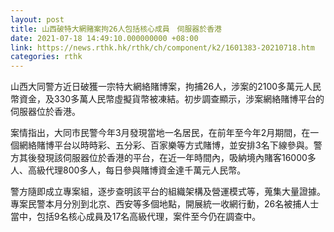 ```yaml
---
layout: post
title: 山西破特大網賭案拘26人包括核心成員　伺服器於香港
date: 2021-07-18 14:49:10.000000000 +08:00
link: https://news.rthk.hk/rthk/ch/component/k2/1601383-20210718.htm
categories: rthk
---
```


山西大同警方近日破獲一宗特大網絡賭博案，拘捕26人，涉案的2100多萬元人民幣資金，及330多萬人民幣虛擬貨幣被凍結。初步調查顯示，涉案網絡賭博平台的伺服器位於香港。

案情指出，大同市民警今年3月發現當地一名居民，在前年至今年2月期間，在一個網絡賭博平台以時時彩、五分彩、百家樂等方式賭博，並安排3名下線參與。警方其後發現該伺服器位於香港的平台，在近一年時間內，吸納境內賭客16000多人、高級代理800多人，每日參與賭博資金達千萬元人民幣。

警方隨即成立專案組，逐步查明該平台的組織架構及營運模式等，蒐集大量證據。專案民警本月分別到北京、西安等多個地點，開展統一收網行動，26名被捕人士當中，包括9名核心成員及17名高級代理，案件至今仍在調查中。
